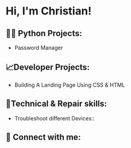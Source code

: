 <h1>Hi, I'm Christian!

<h2>👨‍💻 Python Projects:</h2>

- Password Manager

<h2>📈Developer Projects:</h2>
  
- Building A Landing Page Using CSS & HTML

<h2>🦾Technical & Repair skills:</h2>

- Troubleshoot different Devices::
  
<h2> 🤳 Connect with me:</h2>


